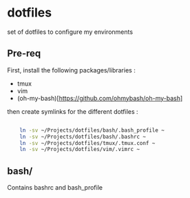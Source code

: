 # dotfiles

set of dotfiles to configure my environments


## Pre-req
First, install the following packages/libraries : 
  -  tmux
  -  vim
  -  (oh-my-bash)[https://github.com/ohmybash/oh-my-bash]

then create symlinks for the different dotfiles :
```bash

    ln -sv ~/Projects/dotfiles/bash/.bash_profile ~
    ln -sv ~/Projects/dotfiles/bash/.bashrc ~
    ln -sv ~/Projects/dotfiles/tmux/.tmux.conf ~
    ln -sv ~/Projects/dotfiles/vim/.vimrc ~

```

## bash/
Contains bashrc and bash_profile
